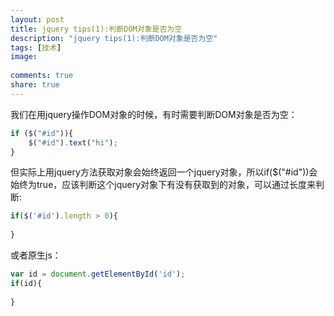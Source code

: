 ```yaml
---
layout: post
title: jquery tips(1):判断DOM对象是否为空
description: "jquery tips(1):判断DOM对象是否为空"
tags: [技术]
image:
  
comments: true
share: true
---
```


我们在用jquery操作DOM对象的时候，有时需要判断DOM对象是否为空：

<!-- more -->

```js
if ($("#id")){ 
    $("#id").text("hi"); 
}
```

但实际上用jquery方法获取对象会始终返回一个jquery对象，所以if($("#id"))会始终为true，应该判断这个jquery对象下有没有获取到的对象，可以通过长度来判断:

```js
if($('#id').length > 0){
    
}
```

或者原生js：

```js
var id = document.getElementById('id');
if(id){
    
}
```
